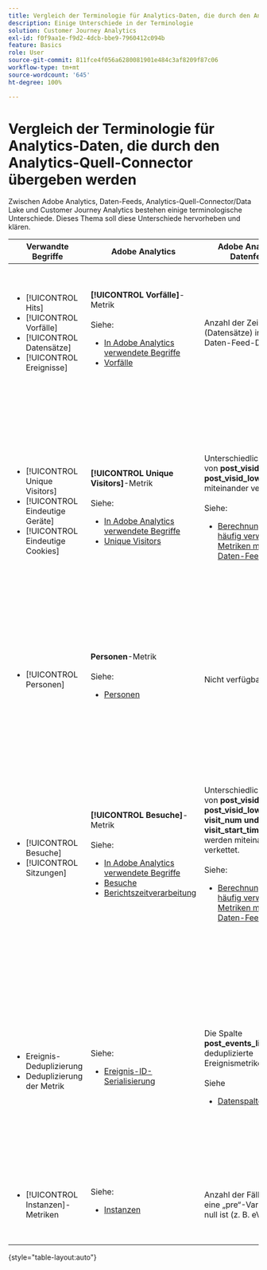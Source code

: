 ```yaml
---
title: Vergleich der Terminologie für Analytics-Daten, die durch den Analytics-Quell-Connector übergeben werden
description: Einige Unterschiede in der Terminologie
solution: Customer Journey Analytics
exl-id: f0f9aa1e-f9d2-4dcb-bbe9-7960412c094b
feature: Basics
role: User
source-git-commit: 811fce4f056a6280081901e484c3af8209f87c06
workflow-type: tm+mt
source-wordcount: '645'
ht-degree: 100%

---
```


# Vergleich der Terminologie für Analytics-Daten, die durch den Analytics-Quell-Connector übergeben werden

Zwischen Adobe Analytics, Daten-Feeds, Analytics-Quell-Connector/Data Lake und Customer Journey Analytics bestehen einige terminologische Unterschiede. Dieses Thema soll diese Unterschiede hervorheben und klären.

| Verwandte Begriffe | Adobe Analytics | Adobe Analytics-Datenfeeds | Analytics-Quell-Connector/Data Lake | Customer Journey Analytics | Hinweise |
|---|---|---|---|---|---|
| <ul><li>[!UICONTROL Hits]</li><li>[!UICONTROL Vorfälle]</li><li>[!UICONTROL Datensätze]</li><li>[!UICONTROL Ereignisse]</li></ul> | **[!UICONTROL Vorfälle]**-Metrik<br><br>Siehe:<ul><li>[In Adobe Analytics verwendete Begriffe](https://experienceleague.adobe.com/docs/analytics/technotes/terms.html?lang=de)</li><li>[Vorfälle](https://experienceleague.adobe.com/docs/analytics/components/metrics/occurrences.html?lang=de)</li></ul> | Anzahl der Zeilen (Datensätze) in der Daten-Feed-Datei | Anzahl der Zeilen (Datensätze) im Datensatz<br><br> Siehe:<ul><li>[Vergleich von Adobe Analytics-Daten mit Customer Journey Analytics-Daten](https://experienceleague.adobe.com/docs/analytics-platform/using/troubleshooting/compare.html?lang=de)</li></ul> | **[!UICONTROL Veranstaltungen]**-Metrik | <ul><li>„Treffer“ und „Vorkommen“ sind in Adobe Analytics synonym.</li><li>Siehe _Benutzerspezifische Ereignisse_ unten.</li><li>Bestimmte Daten werden gefiltert, wenn sie über den Analytics-Quell-Connector an Adobe Experience Platform weitergeleitet werden. Siehe [Vergleich von Adobe Analytics-Daten mit Customer Journey Analytics-Daten](https://experienceleague.adobe.com/docs/analytics-platform/using/troubleshooting/compare.html?lang=de) |
| <ul><li>[!UICONTROL Unique Visitors]</li><li>[!UICONTROL Eindeutige Geräte]</li><li>[!UICONTROL Eindeutige Cookies]</li></ul> | **[!UICONTROL Unique Visitors]**-Metrik <br><br>Siehe:<ul><li>[In Adobe Analytics verwendete Begriffe](https://experienceleague.adobe.com/docs/analytics/technotes/terms.html?lang=de)</li><li>[Unique Visitors](https://experienceleague.adobe.com/docs/analytics/components/metrics/unique-visitors.html?lang=de)</li></ul> | Unterschiedliche Werte von **post\_visid\_high und post\_visid\_low** miteinander verketten.<br><br>Siehe:<ul><li>[Berechnung von häufig verwendeten Metriken mithilfe von Daten-Feeds](https://experienceleague.adobe.com/docs/analytics/export/analytics-data-feed/data-feed-contents/datafeeds-calculate.html?lang=de)</li></ul> | Anzahl der unterschiedlichen **endUserIDs.\_experience.aaid.id** | **Personen**-Metrik, wenn **endUserIDs.\_experience.aaid.id** wird als Personen-ID ausgewählt. | <ul><li>Eine „Person“ in Adobe Analytics ist in der Regel mit einer „Endgerätekennung“ wie z. B. einem Cookie verbunden. AAID ist die primäre Endgerätekennung in Adobe Analytics, nicht ECID. Siehe auch [AAID, ECID, AACUSTOMID und der Analytics-Quell-Connector](https://experienceleague.adobe.com/docs/analytics-platform/using/compare-aa-cja/cja-aa-comparison/aaid-ecid-adc.html?lang=de).</li><li>„Besuchende“ ist keine vordefinierte Metrik in Customer Journey Analytics. Wenn Sie aber **endUserIDs.\_experience.aaid.id** als Personen-ID wählen, entspricht die Metrik „Personen“ in Customer Journey Analytics in etwa den „Unique Visitors“ in Adobe Analytics.</li></ul> |
| <ul><li>[!UICONTROL Personen]</li></ul> | **Personen**-Metrik<br><br> Siehe:<ul><li>[Personen](https://experienceleague.adobe.com/docs/analytics/components/metrics/people.html?lang=de)</li></ul> | Nicht verfügbar | Anzahl der verschiedenen **_\&lt;path\>_.stitchedId**(nur in zusammengesetzten Datensätzen verfügbar) | **Personen**-Metrik | <ul><li>Die Metrik „Personen“ in Customer Journey Analytics entspricht der Anzahl verschiedener Personen-IDs. Je nachdem, was Sie in der Customer Journey Analytics-Verbindung als Personen-ID auswählen, kann die Metrik „Personen“ unterschiedliche Bedeutungen haben.</ul></li> |
| <ul><li>[!UICONTROL Besuche]</li><li>[!UICONTROL Sitzungen]</li></ul> | **[!UICONTROL Besuche]**-Metrik<br><br> Siehe:<ul><li>[In Adobe Analytics verwendete Begriffe](https://experienceleague.adobe.com/docs/analytics/technotes/terms.html?lang=de)</li><li>[Besuche](https://experienceleague.adobe.com/docs/analytics/components/metrics/visits.html?lang=de)</li><li>[Berichtszeitverarbeitung](https://experienceleague.adobe.com/docs/analytics/components/virtual-report-suites/vrs-report-time-processing.html?lang=de)</ul></li> | Unterschiedliche Werte von **post\_visid\_high, post\_visid\_low, visit\_num und visit\_start\_time\_gmt** werden miteinander verkettet.<br><br>Siehe:<ul><li>[Berechnung von häufig verwendeten Metriken mithilfe von Daten-Feeds](https://experienceleague.adobe.com/docs/analytics/export/analytics-data-feed/data-feed-contents/datafeeds-calculate.html?lang=de)</li></ul> | Nicht verfügbar | **Sitzungs**-Metrik | <ul><li>Mit der Funktion für die Verarbeitung zum Zeitpunkt der Berichterstellung in den Virtual Report Suites von Adobe Analytics und den Customer Journey Analytics-Datenansichten ist das Konzept eines Besuchs (einer Sitzung) konfigurierbar. Infolgedessen kann die Anzahl der Besuche (Sitzungen) je nach Definition von Umgebung zu Umgebung unterschiedlich sein. Siehe auch [Vergleich der Datenverarbeitung zwischen Reporting-Funktionen von Adobe Analytics und Customer Journey Analytics](https://experienceleague.adobe.com/docs/analytics-platform/using/compare-aa-cja/cja-aa-comparison/data-processing-comparisons.html?lang=de) und [Virtual Report Suites, Datenansichten, Adobe Experience Platform-Sandboxes und der Analytics-Quell-Connector](https://experienceleague.adobe.com/docs/analytics-platform/using/compare-aa-cja/cja-aa-comparison/vrs-dataview-sandbox-adc.html?lang=de). | <ul><li>Benutzerspezifische Ereignisse</li><li>Erfolgsereignisse</li></ul> | Benutzerdefinierte Ereignisse 1 - 1000 | **post\_events\_list**<br><br> Siehe:<ul><li>[Berechnung von häufig verwendeten Metriken mithilfe von Daten-Feeds](https://experienceleague.adobe.com/docs/analytics/export/analytics-data-feed/data-feed-contents/datafeeds-calculate.html?lang=de) | **\_experience.analytics.<ul>event1to100.event1 **bis<br>** event901to1000.event1000 **</ul> | **\_experience.analytics.<ul>event1to100.event1 **bis<br>** event901to1000.event1000 **</ul> | <ul><li>Ein „Ereignis“ in Adobe Analytics ist ein [Erfolgsereignis](https://experienceleague.adobe.com/docs/analytics/components/metrics/custom-events.html?lang=de) (benutzerdefiniertes Ereignis), das in einer Adobe Analytics-Bildanforderung (Datenerfassungs-Server-Aufruf) festgelegt wurde.</ul> |
| <ul><li>Ereignis-Deduplizierung</li><li>Deduplizierung der Metrik</ul></li> | Siehe:<ul><li>[Ereignis-ID-Serialisierung](https://experienceleague.adobe.com/docs/analytics/implementation/vars/page-vars/events/event-serialization.html?lang=de)</li></ul> | Die Spalte **post_events_list** enthält deduplizierte Ereignismetriken.<br><br>Siehe <ul><li>[Datenspaltenreferenz](https://experienceleague.adobe.com/docs/analytics/export/analytics-data-feed/data-feed-contents/datafeeds-reference.html?lang=de). </ul></li> | Nicht verfügbar | Siehe:<ul><li>[Metrik-Deduplizierung – Komponenteneinstellungen](https://experienceleague.adobe.com/docs/analytics-platform/using/cja-dataviews/component-settings/metric-deduplication.html?lang=de) | <ul><li>Die Ereignis-/Metrik-Deduplizierung in Adobe Analytics unterscheidet sich geringfügig von Customer Journey Analytics. In Adobe Analytics erfolgt die Deduplizierung zum Zeitpunkt der Datenverarbeitung. In Customer Journey Analytics erfolgt die Deduplizierung dagegen zur Berichtslaufzeit, was mehr Flexibilität bietet. Deduplizierte Metriken können in Adobe Analytics und Customer Journey Analytics geringfügig voneinander abweichen.</li></ul> |
| <ul><li>[!UICONTROL Instanzen]-Metriken</li></ul> | Siehe:<ul><li>[Instanzen](https://experienceleague.adobe.com/docs/analytics/components/metrics/instances.html?lang=de) | Anzahl der Fälle, in denen eine „pre“-Variable nicht null ist (z. B. eVar1). | Anzahl der Fälle, in denen eine „mid“-Variable nicht null ist (z. B. **\_experience.analytics.<br>customDimensions.eVars.eVar1**). | Sie können **Instanzmetriken** erstellen, indem Sie [Metriken aus eVar-Feldern erstellen.](https://experienceleague.adobe.com/docs/analytics-platform/using/cja-dataviews/data-views-usecases.html?lang=de) | <ul><li>[!UICONTROL Instanzen] werden normalerweise mit prop- und eVar-Spalten verbunden, um festzustellen, wie oft die Variable gesetzt wurde. |

{style="table-layout:auto"}
